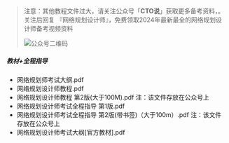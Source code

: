 > 注意：其他教程文件过大，请关注公众号「**CTO说**」获取更多备考资料，。关注后回复  『网络规划设计师』，免费领取2024年最新最全的网络规划设计师备考视频资料
>
> ![公众号二维码](https://cdn-static.uoko.com/qrcode.jpg)
>

##### 教材+全程指导
 - 网络规划师考试大纲.pdf
 - 网络规划设计师教程.pdf
 - 网络规划设计师教程 第2版(大于100M).pdf 注：该文件存放在公众号上
 - 网络规划设计师考试全程指导 第1版.pdf
 - 网络规划设计师考试全程指导 第2版(带书签)（大于100m）.pdf 注：该文件存放在公众号上
 - 网络规划设计师考试大纲[官方教材].pdf
